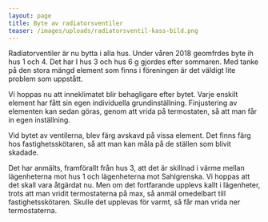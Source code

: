 ```yaml
---
layout: page
title: Byte av radiatorsventiler
teaser: /images/uploads/radiatorsventil-kass-bild.png
---
```

Radiatorventiler är nu bytta i alla hus. Under våren 2018 geomfrdes byte ih hus 1 och 4. Det har I hus 3 och hus 6 g gjordes efter sommaren. Med tanke på den stora mängd element som finns i föreningen är det väldigt lite problem som uppstått. 

Vi hoppas nu att inneklimatet blir behagligare efter bytet. Varje enskilt element har fått sin egen individuella grundinställning. Finjustering av elementen kan sedan göras, genom att vrida på termostaten, så att man får in egen inställning. 

Vid bytet av ventilerna, blev färg avskavd på vissa element. Det finns färg hos fastighetsskötaren, så att man kan måla på de ställen som blivit skadade.

Det har anmälts, framförallt från hus 3, att det är skillnad i värme mellan lägenheterna mot hus 1 och lägenheterna mot Sahlgrenska. Vi hoppas att det skall vara åtgärdat nu. Men om det fortfarande upplevs kallt i lägenheter, trots att man vridit termostaterna på max, så anmäl omedelbart till fastighetsskötaren. Skulle det upplevas för varmt, så får man vrida ner termostaterna.
